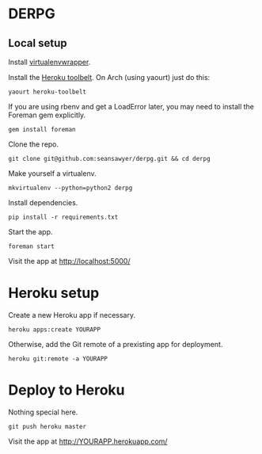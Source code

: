 # DERPG #

## Local setup ##

Install [virtualenvwrapper](http://virtualenvwrapper.readthedocs.org/en/latest/install.html).

Install the [Heroku toolbelt](https://toolbelt.heroku.com/).
On Arch (using yaourt) just do this:

    yaourt heroku-toolbelt

If you are using rbenv and get a LoadError later, you may need to
install the Foreman gem explicitly.

    gem install foreman

Clone the repo.

    git clone git@github.com:seansawyer/derpg.git && cd derpg

Make yourself a virtualenv.

    mkvirtualenv --python=python2 derpg

Install dependencies.

    pip install -r requirements.txt

Start the app.

    foreman start

Visit the app at [http://localhost:5000/](http://localhost:5000/)

# Heroku setup #

Create a new Heroku app if necessary.

    heroku apps:create YOURAPP

Otherwise, add the Git remote of a prexisting app for deployment.

    heroku git:remote -a YOURAPP

# Deploy to Heroku #

Nothing special here.

    git push heroku master

Visit the app at http://YOURAPP.herokuapp.com/
